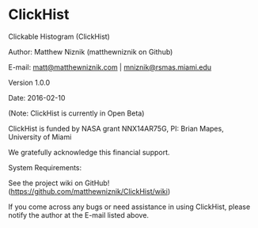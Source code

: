 # ClickHist

Clickable Histogram (ClickHist)

Author: Matthew Niznik (matthewniznik on Github)

E-mail: matt@matthewniznik.com | mniznik@rsmas.miami.edu

Version 1.0.0

Date: 2016-02-10

(Note: ClickHist is currently in Open Beta)

ClickHist is funded by NASA grant NNX14AR75G, PI: Brian Mapes, University of Miami

We gratefully acknowledge this financial support.

System Requirements:

See the project wiki on GitHub! (https://github.com/matthewniznik/ClickHist/wiki)

If you come across any bugs or need assistance in using ClickHist, please notify the author at the E-mail listed above.

